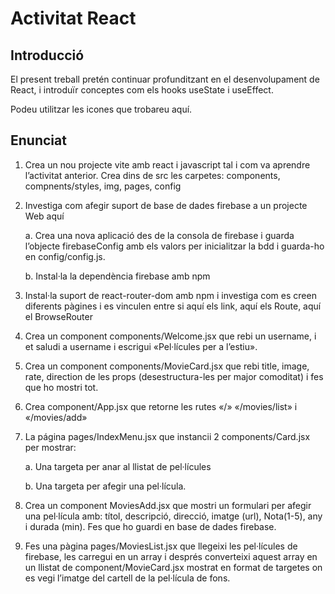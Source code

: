 # Activitat React
## Introducció
El present treball pretén continuar profunditzant en el desenvolupament de React, i introduïr conceptes com els hooks useState i useEffect.

Podeu utilitzar les icones que trobareu aquí.

## Enunciat
1. Crea un nou projecte vite amb react i javascript tal i com va aprendre l’activitat anterior. Crea dins de src les carpetes: components, compnents/styles, img, pages, config
2. Investiga com afegir suport de base de dades firebase a un projecte Web aquí

    a. Crea una nova aplicació des de la consola de firebase i guarda l’objecte firebaseConfig amb els valors per inicialitzar la bdd i guarda-ho en config/config.js.
    
    b. Instal·la la dependència firebase amb npm
3. Instal·la suport de react-router-dom amb npm i investiga com es creen diferents pàgines i es vinculen entre si aquí els link, aquí els Route, aquí el BrowseRouter
4. Crea un component components/Welcome.jsx que rebi un username, i et saludi a username i escrigui «Pel·lícules per a l’estiu».
5. Crea un component components/MovieCard.jsx que rebi title, image, rate, direction de les props (desestructura-les per major comoditat) i fes que ho mostri tot.
6. Crea component/App.jsx que retorne les rutes «/» «/movies/list» i «/movies/add»
7. La página pages/IndexMenu.jsx que instancii 2 components/Card.jsx per mostrar:

    a. Una targeta per anar al llistat de pel·lícules

    b. Una targeta per afegir una pel·lícula.
8. Crea un component MoviesAdd.jsx que mostri un formulari per afegir una pel·lícula amb: títol, descripció, direcció, imatge (url), Nota(1-5), any i durada (min). Fes que ho guardi en base de dades firebase.
9. Fes una pàgina pages/MoviesList.jsx que llegeixi les pel·lícules de firebase, les carregui en un array i després converteixi aquest array en un llistat de component/MovieCard.jsx mostrat en format de targetes on es vegi l’imatge del cartell de la pel·lícula de fons.